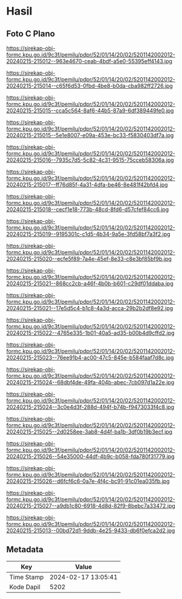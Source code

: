 # Hasil

## Foto C Plano

https://sirekap-obj-formc.kpu.go.id/9c3f/pemilu/pdpr/52/01/14/20/02/5201142002012-20240215-215012--963e4670-ceab-4bdf-a5e0-55395eff4143.jpg

https://sirekap-obj-formc.kpu.go.id/9c3f/pemilu/pdpr/52/01/14/20/02/5201142002012-20240215-215014--c65f6d53-0fbd-4be8-b0da-cba982ff2726.jpg

https://sirekap-obj-formc.kpu.go.id/9c3f/pemilu/pdpr/52/01/14/20/02/5201142002012-20240215-215015--cca5c564-8af6-44b5-87a9-6df389449fe0.jpg

https://sirekap-obj-formc.kpu.go.id/9c3f/pemilu/pdpr/52/01/14/20/02/5201142002012-20240215-215015--5e1e8007-e09a-453e-bc33-f5830403df7a.jpg

https://sirekap-obj-formc.kpu.go.id/9c3f/pemilu/pdpr/52/01/14/20/02/5201142002012-20240215-215016--7935c7d5-5c82-4c31-9515-75cceb58306a.jpg

https://sirekap-obj-formc.kpu.go.id/9c3f/pemilu/pdpr/52/01/14/20/02/5201142002012-20240215-215017--ff76d85f-4a31-4dfa-be46-8e481f42bfd4.jpg

https://sirekap-obj-formc.kpu.go.id/9c3f/pemilu/pdpr/52/01/14/20/02/5201142002012-20240215-215018--cecf1e18-773b-48cd-8fd6-d57cfef84cc6.jpg

https://sirekap-obj-formc.kpu.go.id/9c3f/pemilu/pdpr/52/01/14/20/02/5201142002012-20240215-215019--9195301c-c1d5-4b34-9a5e-3fd58bf7a3f2.jpg

https://sirekap-obj-formc.kpu.go.id/9c3f/pemilu/pdpr/52/01/14/20/02/5201142002012-20240215-215020--ecfe5f89-7a4e-45ef-8e33-c8e3bf85bf9b.jpg

https://sirekap-obj-formc.kpu.go.id/9c3f/pemilu/pdpr/52/01/14/20/02/5201142002012-20240215-215021--868cc2cb-a46f-4b0b-b601-c29df01ddaba.jpg

https://sirekap-obj-formc.kpu.go.id/9c3f/pemilu/pdpr/52/01/14/20/02/5201142002012-20240215-215021--17e5d5c4-b1c8-4a3d-acca-29b2b2df8e92.jpg

https://sirekap-obj-formc.kpu.go.id/9c3f/pemilu/pdpr/52/01/14/20/02/5201142002012-20240215-215022--4765e335-1b01-40a5-ad35-b00b4d9cffd2.jpg

https://sirekap-obj-formc.kpu.go.id/9c3f/pemilu/pdpr/52/01/14/20/02/5201142002012-20240215-215023--76ee91b4-ac00-47c5-845e-b584faaf7d8c.jpg

https://sirekap-obj-formc.kpu.go.id/9c3f/pemilu/pdpr/52/01/14/20/02/5201142002012-20240215-215024--68dbf4de-49fa-404b-abec-7cb097d1a22e.jpg

https://sirekap-obj-formc.kpu.go.id/9c3f/pemilu/pdpr/52/01/14/20/02/5201142002012-20240215-215024--3c0e4d3f-288d-494f-b74b-f9473033f4c8.jpg

https://sirekap-obj-formc.kpu.go.id/9c3f/pemilu/pdpr/52/01/14/20/02/5201142002012-20240215-215025--2d0258ee-3ab8-4d4f-ba1b-3df0b19b3ecf.jpg

https://sirekap-obj-formc.kpu.go.id/9c3f/pemilu/pdpr/52/01/14/20/02/5201142002012-20240215-215026--54e35000-44df-4b9c-b058-fda780f31779.jpg

https://sirekap-obj-formc.kpu.go.id/9c3f/pemilu/pdpr/52/01/14/20/02/5201142002012-20240215-215026--d6fcf6c6-0a7e-4f4c-bc91-91c01ea035fb.jpg

https://sirekap-obj-formc.kpu.go.id/9c3f/pemilu/pdpr/52/01/14/20/02/5201142002012-20240215-215027--a9db1c80-6918-4d8d-82f9-8bebc7a33472.jpg

https://sirekap-obj-formc.kpu.go.id/9c3f/pemilu/pdpr/52/01/14/20/02/5201142002012-20240215-215013--00bd72d1-9ddb-4e25-9433-db6f0efca2d2.jpg


## Metadata

| Key        | Value               |
| ---------- | ------------------- |
| Time Stamp | 2024-02-17 13:05:41 |
| Kode Dapil | 5202                |



